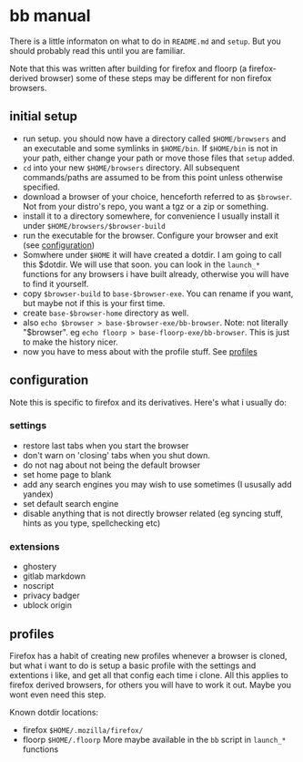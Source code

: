 # bb manual

There is a little informaton on what to do in `README.md` and `setup`. But you should probably read this until you are familiar.

Note that this was written after building for firefox and floorp (a firefox-derived browser) some of these steps may be different for non firefox browsers.

## initial setup
- run setup. you should now have a directory called `$HOME/browsers` and an executable and some symlinks in `$HOME/bin`. If `$HOME/bin` is not in your path, either change your path or move those files that `setup` added.
- `cd` into your new `$HOME/browsers` directory. All subsequent commands/paths are assumed to be from this point unless otherwise specified.
- download a browser of your choice, henceforth referred to as `$browser`. Not from your distro's repo, you want a tgz or a zip or something.
- install it to a directory somewhere, for convenience I usually install it under `$HOME/browsers/$browser-build`
- run the executable for the browser. Configure your browser and exit (see [configuration](#configuration))
- Somwhere under `$HOME` it will have created a dotdir. I am going to call this $dotdir. We will use that soon. you can look in the `launch_*` functions for any browsers i have built already, otherwise you will have to find it yourself.
- copy `$browser-build` to `base-$browser-exe`. You can rename if you want, but maybe not if this is your first time.
- create `base-$browser-home` directory as well.
- also `echo $browser > base-$browser-exe/bb-browser`. Note: not literally "$browser". eg `echo floorp > base-floorp-exe/bb-browser`. This is just to make the history nicer.
- now you have to mess about with the profile stuff. See [profiles](#profiles)




## configuration
Note this is specific to firefox and its derivatives. Here's what i usually do:
### settings
- restore last tabs when you start the browser
- don't warn on 'closing' tabs when you shut down.
- do not nag about not being the default browser
- set home page to blank
- add any search engines you may wish to use sometimes (I ususally add yandex)
- set default search engine
- disable anything that is not directly browser related (eg syncing stuff, hints as you type, spellchecking etc)

### extensions
- ghostery
- gitlab markdown
- noscript
- privacy badger
- ublock origin

## profiles
Firefox has a habit of creating new profiles whenever a browser is cloned, but what i want to do is setup a basic profile with the settings and extentions i like, and get all that config each time i clone. All this applies to firefox derived browsers, for others you will have to work it out. Maybe you wont even need this step.

Known dotdir locations:
- firefox      `$HOME/.mozilla/firefox/`
- floorp       `$HOME/.floorp`
More maybe available in the `bb` script in `launch_*` functions



